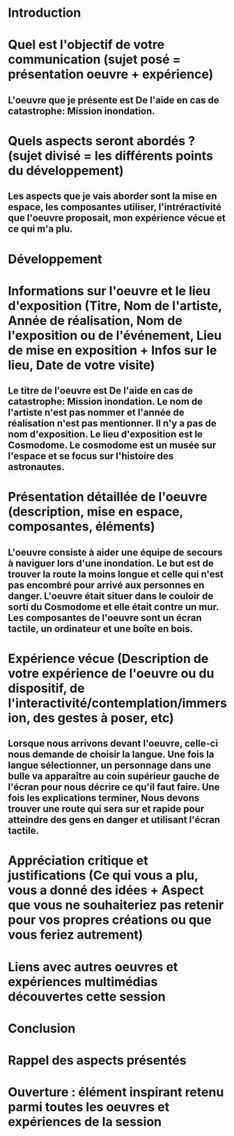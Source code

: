 # Introduction

#  Quel est l'objectif de votre communication (sujet posé = présentation oeuvre + expérience)

## L'oeuvre que je présente est De l'aide en cas de catastrophe: Mission inondation. 


# Quels aspects seront abordés ? (sujet divisé = les différents points du développement)

## Les aspects que je vais aborder sont la mise en espace, les composantes utiliser, l'intréractivité que l'oeuvre proposait, mon expérience vécue et ce qui m'a plu.

# Développement

#  Informations sur l'oeuvre et le lieu d'exposition (Titre, Nom de l'artiste, Année de réalisation, Nom de l'exposition ou de l'événement, Lieu de mise en exposition + Infos sur le lieu, Date de votre visite)

## Le titre de l'oeuvre est De l'aide en cas de catastrophe: Mission inondation. Le nom de l'artiste n'est pas nommer et l'année de réalisation n'est pas mentionner. Il n'y a pas de nom d'exposition. Le lieu d'exposition est le Cosmodome. Le cosmodome est un musée sur l'espace et se focus sur l'histoire des astronautes. 

# Présentation détaillée de l'oeuvre (description, mise en espace, composantes, éléments)

## L'oeuvre consiste à aider une équipe de secours à naviguer lors d'une inondation. Le but est de trouver la route la moins longue et celle qui n'est pas encombré pour arrivé aux personnes en danger. L'oeuvre était situer dans le couloir de sorti du Cosmodome et elle était contre un mur. Les composantes de l'oeuvre sont un écran tactile, un ordinateur et une boîte en bois.  

# Expérience vécue (Description de votre expérience de l'oeuvre ou du dispositif, de l'interactivité/contemplation/immersion, des gestes à poser, etc)

## Lorsque nous arrivons devant l'oeuvre, celle-ci nous demande de choisir la langue. Une fois la langue sélectionner, un personnage dans une bulle va apparaître au coin supérieur gauche de l'écran pour nous décrire ce qu'il faut faire. Une fois les explications terminer, Nous devons trouver une route qui sera sur et rapide pour atteindre des gens en danger et utilisant l'écran tactile.

#  Appréciation critique et justifications (Ce qui vous a plu, vous a donné des idées + Aspect que vous ne souhaiteriez pas retenir pour vos propres créations ou que vous feriez autrement)

# Liens avec autres oeuvres et expériences multimédias découvertes cette session


# Conclusion

# Rappel des aspects présentés

#  Ouverture : élément inspirant retenu parmi toutes les oeuvres et expériences de la session
